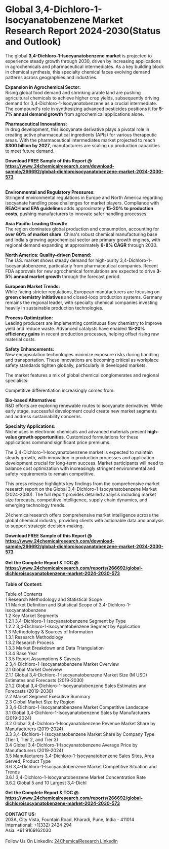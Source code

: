 <h1>Global 3,4-Dichloro-1-Isocyanatobenzene Market Research Report 2024-2030(Status and Outlook)</h1><p>The global <strong>3,4-Dichloro-1-Isocyanatobenzene market</strong> is projected to experience steady growth through 2030, driven by increasing applications in agrochemicals and pharmaceutical intermediates. As a key building block in chemical synthesis, this specialty chemical faces evolving demand patterns across geographies and industries.</p><p><strong>Expansion in Agrochemical Sector:</strong><br>
Rising global food demand and shrinking arable land are pushing agricultural chemicals to achieve higher crop yields, subsequently driving demand for 3,4-Dichloro-1-Isocyanatobenzene as a crucial intermediate. The compound's role in synthesizing advanced pesticides positions it for <strong>5-7% annual demand growth</strong> from agrochemical applications alone.</p><p><strong>Pharmaceutical Innovations:</strong><br>
In drug development, this isocyanate derivative plays a pivotal role in creating active pharmaceutical ingredients (APIs) for various therapeutic areas. With the pharmaceutical intermediates market projected to reach <strong>$300 billion by 2027</strong>, manufacturers are scaling up production capacities to meet future demand.</p><div><b>Download FREE Sample of this Report @ 
            <a href="https://www.24chemicalresearch.com/download-sample/266692/global-dichloroisocyanatobenzene-market-2024-2030-573">
            https://www.24chemicalresearch.com/download-sample/266692/global-dichloroisocyanatobenzene-market-2024-2030-573</a></b></div><br><p><strong>Environmental and Regulatory Pressures:</strong><br>
Stringent environmental regulations in Europe and North America regarding isocyanate handling pose challenges for market players. Compliance with <strong>REACH and EPA guidelines</strong> adds approximately <strong>15-20% to production costs</strong>, pushing manufacturers to innovate safer handling processes.</p><p><strong>Asia Pacific Leading Growth:</strong><br>
The region dominates global production and consumption, accounting for <strong>over 60% of market share</strong>. China's robust chemical manufacturing base and India's growing agrochemical sector are primary growth engines, with regional demand expanding at approximately <strong>6-8% CAGR</strong> through 2030.</p><p><strong>North America: Quality-driven Demand:</strong><br>
The U.S. market shows steady demand for high-purity 3,4-Dichloro-1-Isocyanatobenzene, particularly from pharmaceutical companies. Recent FDA approvals for new agrochemical formulations are expected to drive <strong>3-5% annual market growth</strong> through the forecast period.</p><p><strong>European Market Trends:</strong><br>
While facing stricter regulations, European manufacturers are focusing on <strong>green chemistry initiatives</strong> and closed-loop production systems. Germany remains the regional leader, with specialty chemical companies investing heavily in sustainable production technologies.</p><p><strong>Process Optimization:</strong><br>
Leading producers are implementing continuous flow chemistry to improve yield and reduce waste. Advanced catalysts have enabled <strong>15-20% efficiency gains</strong> in recent production processes, helping offset rising raw material costs.</p><p><strong>Safety Enhancements:</strong><br>
New encapsulation technologies minimize exposure risks during handling and transportation. These innovations are becoming critical as workplace safety standards tighten globally, particularly in developed markets.</p><p>The market features a mix of global chemical conglomerates and regional specialists:</p><p>Competitive differentiation increasingly comes from:</p><p><strong>Bio-based Alternatives:</strong><br>
R&amp;D efforts are exploring renewable routes to isocyanate derivatives. While early stage, successful development could create new market segments and address sustainability concerns.</p><p><strong>Specialty Applications:</strong><br>
Niche uses in electronic chemicals and advanced materials present <strong>high-value growth opportunities</strong>. Customized formulations for these applications command significant price premiums.</p><p>The 3,4-Dichloro-1-Isocyanatobenzene market is expected to maintain steady growth, with innovation in production processes and application development crucial for long-term success. Market participants will need to balance cost optimization with increasingly stringent environmental and safety requirements to remain competitive.</p><p>This press release highlights key findings from the comprehensive market research report on the Global 3,4-Dichloro-1-Isocyanatobenzene Market (2024-2030). The full report provides detailed analysis including market size forecasts, competitive intelligence, supply chain dynamics, and emerging technology trends.</p><p>24chemicalresearch offers comprehensive market intelligence across the global chemical industry, providing clients with actionable data and analysis to support strategic decision-making.</p><div><b>Download FREE Sample of this Report @ 
            <a href="https://www.24chemicalresearch.com/download-sample/266692/global-dichloroisocyanatobenzene-market-2024-2030-573">
            https://www.24chemicalresearch.com/download-sample/266692/global-dichloroisocyanatobenzene-market-2024-2030-573</a></b></div><br><div><b>Get the Complete Report & TOC @ 
            <a href="https://www.24chemicalresearch.com/reports/266692/global-dichloroisocyanatobenzene-market-2024-2030-573">
            https://www.24chemicalresearch.com/reports/266692/global-dichloroisocyanatobenzene-market-2024-2030-573</a></b></div><br>
            <b>Table of Content:</b><p>Table of Contents<br />
1 Research Methodology and Statistical Scope<br />
1.1 Market Definition and Statistical Scope of 3,4-Dichloro-1-Isocyanatobenzene<br />
1.2 Key Market Segments<br />
1.2.1 3,4-Dichloro-1-Isocyanatobenzene Segment by Type<br />
1.2.2 3,4-Dichloro-1-Isocyanatobenzene Segment by Application<br />
1.3 Methodology & Sources of Information<br />
1.3.1 Research Methodology<br />
1.3.2 Research Process<br />
1.3.3 Market Breakdown and Data Triangulation<br />
1.3.4 Base Year<br />
1.3.5 Report Assumptions & Caveats<br />
2 3,4-Dichloro-1-Isocyanatobenzene Market Overview<br />
2.1 Global Market Overview<br />
2.1.1 Global 3,4-Dichloro-1-Isocyanatobenzene Market Size (M USD) Estimates and Forecasts (2019-2030)<br />
2.1.2 Global 3,4-Dichloro-1-Isocyanatobenzene Sales Estimates and Forecasts (2019-2030)<br />
2.2 Market Segment Executive Summary<br />
2.3 Global Market Size by Region<br />
3 3,4-Dichloro-1-Isocyanatobenzene Market Competitive Landscape<br />
3.1 Global 3,4-Dichloro-1-Isocyanatobenzene Sales by Manufacturers (2019-2024)<br />
3.2 Global 3,4-Dichloro-1-Isocyanatobenzene Revenue Market Share by Manufacturers (2019-2024)<br />
3.3 3,4-Dichloro-1-Isocyanatobenzene Market Share by Company Type (Tier 1, Tier 2, and Tier 3)<br />
3.4 Global 3,4-Dichloro-1-Isocyanatobenzene Average Price by Manufacturers (2019-2024)<br />
3.5 Manufacturers 3,4-Dichloro-1-Isocyanatobenzene Sales Sites, Area Served, Product Type<br />
3.6 3,4-Dichloro-1-Isocyanatobenzene Market Competitive Situation and Trends<br />
3.6.1 3,4-Dichloro-1-Isocyanatobenzene Market Concentration Rate<br />
3.6.2 Global 5 and 10 Largest 3,4-Dichl</p><div><b>Get the Complete Report & TOC @ 
            <a href="https://www.24chemicalresearch.com/reports/266692/global-dichloroisocyanatobenzene-market-2024-2030-573">
            https://www.24chemicalresearch.com/reports/266692/global-dichloroisocyanatobenzene-market-2024-2030-573</a></b></div><br><b>CONTACT US:</b><br>
            203A, City Vista, Fountain Road, Kharadi, Pune, India - 411014<br>
            International: +1(332) 2424 294<br>
            Asia: +91 9169162030 <br><br>
            Follow Us On LinkedIn: <a href="https://www.linkedin.com/company/24chemicalresearch/">24ChemicalResearch LinkedIn</a>